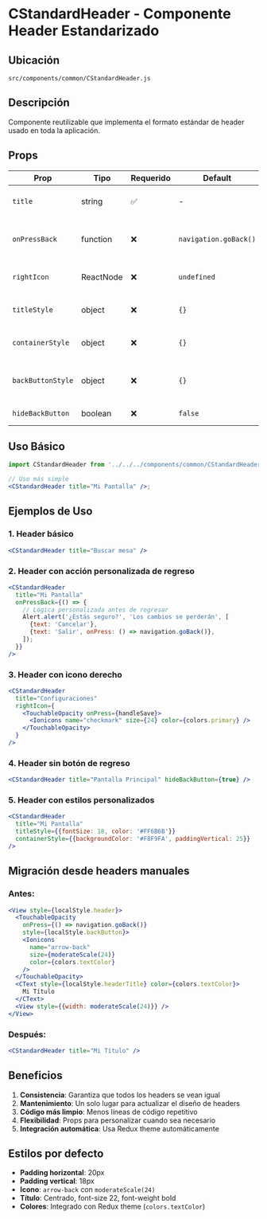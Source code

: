 # CStandardHeader - Componente Header Estandarizado

## Ubicación

`src/components/common/CStandardHeader.js`

## Descripción

Componente reutilizable que implementa el formato estándar de header usado en toda la aplicación.

## Props

| Prop              | Tipo      | Requerido | Default               | Descripción                                        |
| ----------------- | --------- | --------- | --------------------- | -------------------------------------------------- |
| `title`           | string    | ✅        | -                     | Título que se muestra en el header                 |
| `onPressBack`     | function  | ❌        | `navigation.goBack()` | Función personalizada para el botón de regreso     |
| `rightIcon`       | ReactNode | ❌        | `undefined`           | Componente/icono que se muestra en el lado derecho |
| `titleStyle`      | object    | ❌        | `{}`                  | Estilos personalizados para el título              |
| `containerStyle`  | object    | ❌        | `{}`                  | Estilos personalizados para el contenedor          |
| `backButtonStyle` | object    | ❌        | `{}`                  | Estilos personalizados para el botón de regreso    |
| `hideBackButton`  | boolean   | ❌        | `false`               | Oculta el botón de regreso                         |

## Uso Básico

```jsx
import CStandardHeader from '../../../components/common/CStandardHeader';

// Uso más simple
<CStandardHeader title="Mi Pantalla" />;
```

## Ejemplos de Uso

### 1. Header básico

```jsx
<CStandardHeader title="Buscar mesa" />
```

### 2. Header con acción personalizada de regreso

```jsx
<CStandardHeader
  title="Mi Pantalla"
  onPressBack={() => {
    // Lógica personalizada antes de regresar
    Alert.alert('¿Estás seguro?', 'Los cambios se perderán', [
      {text: 'Cancelar'},
      {text: 'Salir', onPress: () => navigation.goBack()},
    ]);
  }}
/>
```

### 3. Header con icono derecho

```jsx
<CStandardHeader
  title="Configuraciones"
  rightIcon={
    <TouchableOpacity onPress={handleSave}>
      <Ionicons name="checkmark" size={24} color={colors.primary} />
    </TouchableOpacity>
  }
/>
```

### 4. Header sin botón de regreso

```jsx
<CStandardHeader title="Pantalla Principal" hideBackButton={true} />
```

### 5. Header con estilos personalizados

```jsx
<CStandardHeader
  title="Mi Pantalla"
  titleStyle={{fontSize: 18, color: '#FF6B6B'}}
  containerStyle={{backgroundColor: '#F8F9FA', paddingVertical: 25}}
/>
```

## Migración desde headers manuales

### Antes:

```jsx
<View style={localStyle.header}>
  <TouchableOpacity
    onPress={() => navigation.goBack()}
    style={localStyle.backButton}>
    <Ionicons
      name="arrow-back"
      size={moderateScale(24)}
      color={colors.textColor}
    />
  </TouchableOpacity>
  <CText style={localStyle.headerTitle} color={colors.textColor}>
    Mi Título
  </CText>
  <View style={{width: moderateScale(24)}} />
</View>
```

### Después:

```jsx
<CStandardHeader title="Mi Título" />
```

## Beneficios

1. **Consistencia**: Garantiza que todos los headers se vean igual
2. **Mantenimiento**: Un solo lugar para actualizar el diseño de headers
3. **Código más limpio**: Menos líneas de código repetitivo
4. **Flexibilidad**: Props para personalizar cuando sea necesario
5. **Integración automática**: Usa Redux theme automáticamente

## Estilos por defecto

- **Padding horizontal**: 20px
- **Padding vertical**: 18px
- **Icono**: `arrow-back` con `moderateScale(24)`
- **Título**: Centrado, font-size 22, font-weight bold
- **Colores**: Integrado con Redux theme (`colors.textColor`)
